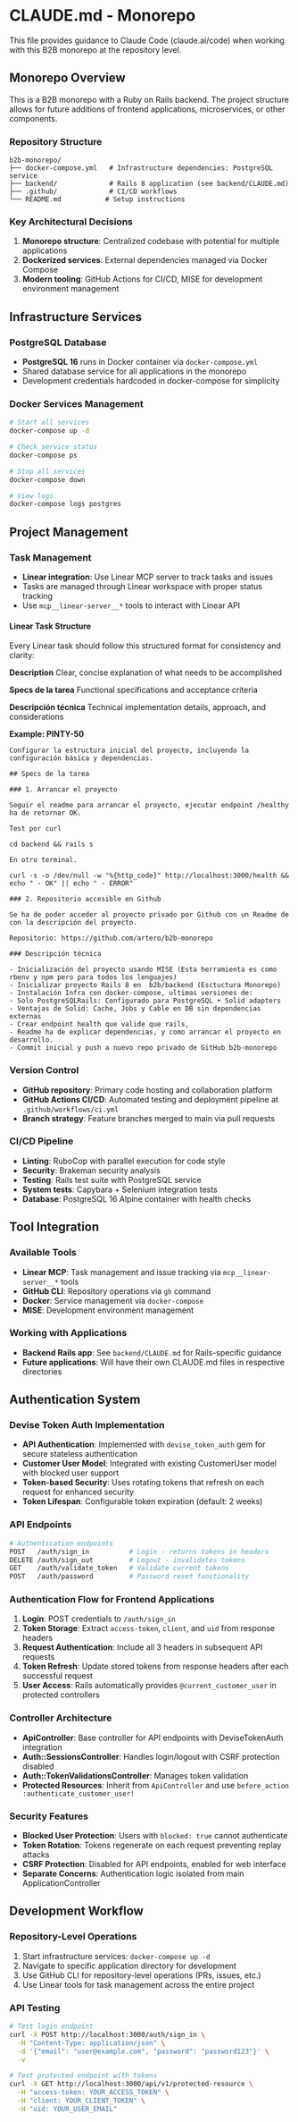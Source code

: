 # CLAUDE.md - Monorepo

This file provides guidance to Claude Code (claude.ai/code) when working with this B2B monorepo at the repository level.

## Monorepo Overview

This is a B2B monorepo with a Ruby on Rails backend. The project structure allows for future additions of frontend applications, microservices, or other components.

### Repository Structure
```
b2b-monorepo/
├── docker-compose.yml   # Infrastructure dependencies: PostgreSQL service
├── backend/             # Rails 8 application (see backend/CLAUDE.md)
├── .github/             # CI/CD workflows
└── README.md           # Setup instructions
```

### Key Architectural Decisions
1. **Monorepo structure**: Centralized codebase with potential for multiple applications
2. **Dockerized services**: External dependencies managed via Docker Compose
3. **Modern tooling**: GitHub Actions for CI/CD, MISE for development environment management

## Infrastructure Services

### PostgreSQL Database
- **PostgreSQL 16** runs in Docker container via `docker-compose.yml`
- Shared database service for all applications in the monorepo
- Development credentials hardcoded in docker-compose for simplicity

### Docker Services Management
```bash
# Start all services
docker-compose up -d

# Check service status
docker-compose ps

# Stop all services
docker-compose down

# View logs
docker-compose logs postgres
```

## Project Management

### Task Management
- **Linear integration**: Use Linear MCP server to track tasks and issues
- Tasks are managed through Linear workspace with proper status tracking
- Use `mcp__linear-server__*` tools to interact with Linear API

#### Linear Task Structure
Every Linear task should follow this structured format for consistency and clarity:

**Description**
Clear, concise explanation of what needs to be accomplished

**Specs de la tarea**
Functional specifications and acceptance criteria

**Descripción técnica**
Technical implementation details, approach, and considerations

**Example: PINTY-50**
```
Configurar la estructura inicial del proyecto, incluyendo la configuración básica y dependencias.

## Specs de la tarea

### 1. Arrancar el proyecto 

Seguir el readme para arrancar el proyecto, ejecutar endpoint /healthy ha de retornar OK.

Test por curl

cd backend && rails s

En otro terminal.

curl -s -o /dev/null -w "%{http_code}" http://localhost:3000/health && echo " - OK" || echo " - ERROR"

### 2. Repositorio accesible en Github

Se ha de poder acceder al proyecto privado por Github con un Readme de con la descripción del proyecto.

Repositorio: https://github.com/artero/b2b-monorepo

### Descripción técnica

- Inicialización del proyecto usando MISE (Esta herramienta es como rbenv y npm pero para todos los lenguajes)
- Inicializar proyecto Rails 8 en  b2b/backend (Esctuctura Monorepo)
- Instalación Infra con docker-compose, ultimas versiones de:
- Solo PostgreSQLRails: Configurado para PostgreSQL + Solid adapters
- Ventajas de Solid: Cache, Jobs y Cable en DB sin dependencias externas
- Crear endpoint health que valide que rails, 
- Readme ha de explicar dependencias, y como arrancar el proyecto en desarrollo.
- Commit inicial y push a nuevo repo privado de GitHub b2b-monorepo

```

### Version Control  
- **GitHub repository**: Primary code hosting and collaboration platform
- **GitHub Actions CI/CD**: Automated testing and deployment pipeline at `.github/workflows/ci.yml`
- **Branch strategy**: Feature branches merged to main via pull requests

### CI/CD Pipeline
- **Linting**: RuboCop with parallel execution for code style
- **Security**: Brakeman security analysis
- **Testing**: Rails test suite with PostgreSQL service
- **System tests**: Capybara + Selenium integration tests
- **Database**: PostgreSQL 16 Alpine container with health checks

## Tool Integration

### Available Tools
- **Linear MCP**: Task management and issue tracking via `mcp__linear-server__*` tools
- **GitHub CLI**: Repository operations via `gh` command
- **Docker**: Service management via `docker-compose`
- **MISE**: Development environment management

### Working with Applications
- **Backend Rails app**: See `backend/CLAUDE.md` for Rails-specific guidance
- **Future applications**: Will have their own CLAUDE.md files in respective directories

## Authentication System

### Devise Token Auth Implementation
- **API Authentication**: Implemented with `devise_token_auth` gem for secure stateless authentication
- **Customer User Model**: Integrated with existing CustomerUser model with blocked user support
- **Token-based Security**: Uses rotating tokens that refresh on each request for enhanced security
- **Token Lifespan**: Configurable token expiration (default: 2 weeks)

### API Endpoints
```bash
# Authentication endpoints
POST   /auth/sign_in          # Login - returns tokens in headers
DELETE /auth/sign_out         # Logout - invalidates tokens  
GET    /auth/validate_token   # Validate current tokens
POST   /auth/password         # Password reset functionality
```

### Authentication Flow for Frontend Applications
1. **Login**: POST credentials to `/auth/sign_in`
2. **Token Storage**: Extract `access-token`, `client`, and `uid` from response headers
3. **Request Authentication**: Include all 3 headers in subsequent API requests
4. **Token Refresh**: Update stored tokens from response headers after each successful request
5. **User Access**: Rails automatically provides `@current_customer_user` in protected controllers

### Controller Architecture
- **ApiController**: Base controller for API endpoints with DeviseTokenAuth integration
- **Auth::SessionsController**: Handles login/logout with CSRF protection disabled
- **Auth::TokenValidationsController**: Manages token validation
- **Protected Resources**: Inherit from `ApiController` and use `before_action :authenticate_customer_user!`

### Security Features
- **Blocked User Protection**: Users with `blocked: true` cannot authenticate
- **Token Rotation**: Tokens regenerate on each request preventing replay attacks
- **CSRF Protection**: Disabled for API endpoints, enabled for web interface
- **Separate Concerns**: Authentication logic isolated from main ApplicationController

## Development Workflow

### Repository-Level Operations
1. Start infrastructure services: `docker-compose up -d`
2. Navigate to specific application directory for development
3. Use GitHub CLI for repository-level operations (PRs, issues, etc.)
4. Use Linear tools for task management across the entire project

### API Testing
```bash
# Test login endpoint
curl -X POST http://localhost:3000/auth/sign_in \
  -H "Content-Type: application/json" \
  -d '{"email": "user@example.com", "password": "password123"}' \
  -v

# Test protected endpoint with tokens
curl -X GET http://localhost:3000/api/v1/protected-resource \
  -H "access-token: YOUR_ACCESS_TOKEN" \
  -H "client: YOUR_CLIENT_TOKEN" \
  -H "uid: YOUR_USER_EMAIL"
```
